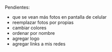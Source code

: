 Pendientes:
  - que se vean más fotos en pantalla de celular
  - reemplazar fotos por propias
  - cambiar colores
  - ordenar por nombre
  - agregar logo
  - agregar links a mis redes
